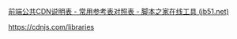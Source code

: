 [前端公共CDN说明表 - 常用参考表对照表 - 脚本之家在线工具 (jb51.net)](http://tools.jb51.net/table/public_cdn)

https://cdnjs.com/libraries

